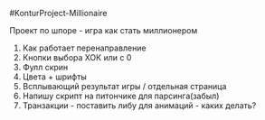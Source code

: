 #KonturProject-Millionaire

Проект по шпоре - игра как стать миллионером
1. Как работает перенаправление
2. Кнопки выбора ХОК или с 0
3. Фулл скрин
4. Цвета + шрифты
5. Всплывающий результат игры / отдельная страница
6. Напишу скрипт на питончике для парсинга(забыл)
7. Транзакции - поставить либу для анимаций - каких делать?
